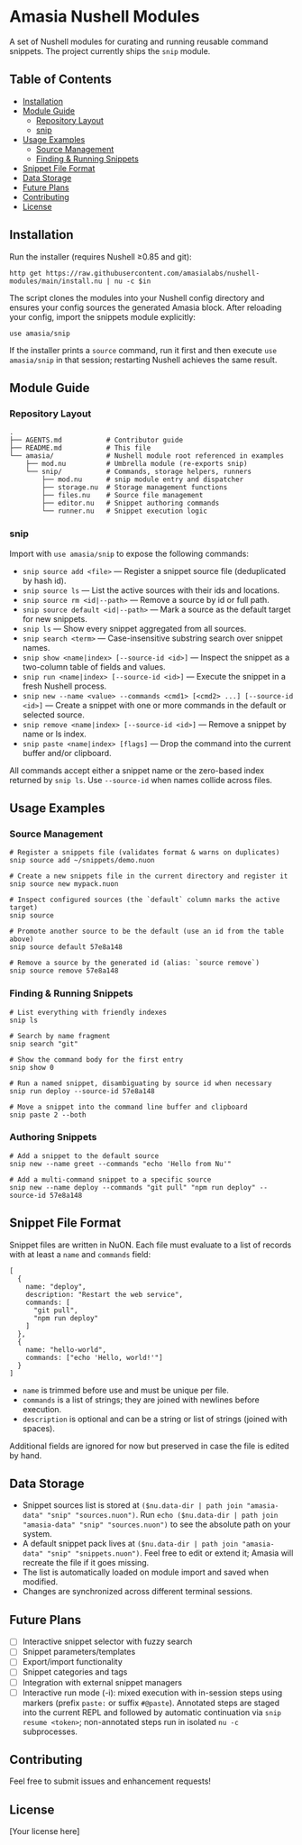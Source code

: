 # Amasia Nushell Modules

A set of Nushell modules for curating and running reusable command snippets. The project currently ships the `snip` module.

## Table of Contents
- [Installation](#installation)
- [Module Guide](#module-guide)
  - [Repository Layout](#repository-layout)
  - [snip](#snip)
- [Usage Examples](#usage-examples)
  - [Source Management](#source-management)
  - [Finding & Running Snippets](#finding--running-snippets)
- [Snippet File Format](#snippet-file-format)
- [Data Storage](#data-storage)
- [Future Plans](#future-plans)
- [Contributing](#contributing)
- [License](#license)

## Installation

Run the installer (requires Nushell ≥0.85 and git):
```nu
http get https://raw.githubusercontent.com/amasialabs/nushell-modules/main/install.nu | nu -c $in
```
The script clones the modules into your Nushell config directory and ensures your config sources the generated Amasia block. After reloading your config, import the snippets module explicitly:
```nu
use amasia/snip
```
If the installer prints a `source` command, run it first and then execute `use amasia/snip` in that session; restarting Nushell achieves the same result.

## Module Guide

### Repository Layout

```
.
├── AGENTS.md           # Contributor guide
├── README.md           # This file
└── amasia/             # Nushell module root referenced in examples
    ├── mod.nu          # Umbrella module (re-exports snip)
    └── snip/           # Commands, storage helpers, runners
        ├── mod.nu      # snip module entry and dispatcher
        ├── storage.nu  # Storage management functions
        ├── files.nu    # Source file management
        ├── editor.nu   # Snippet authoring commands
        └── runner.nu   # Snippet execution logic
```

### snip

Import with `use amasia/snip` to expose the following commands:
- `snip source add <file>` — Register a snippet source file (deduplicated by hash id).
- `snip source ls` — List the active sources with their ids and locations.
- `snip source rm <id|--path>` — Remove a source by id or full path.
- `snip source default <id|--path>` — Mark a source as the default target for new snippets.
- `snip ls` — Show every snippet aggregated from all sources.
- `snip search <term>` — Case-insensitive substring search over snippet names.
- `snip show <name|index> [--source-id <id>]` — Inspect the snippet as a two-column table of fields and values.
- `snip run <name|index> [--source-id <id>]` — Execute the snippet in a fresh Nushell process.
- `snip new --name <value> --commands <cmd1> [<cmd2> ...] [--source-id <id>]` — Create a snippet with one or more commands in the default or selected source.
- `snip remove <name|index> [--source-id <id>]` — Remove a snippet by name or ls index.
- `snip paste <name|index> [flags]` — Drop the command into the current buffer and/or clipboard.

All commands accept either a snippet name or the zero-based index returned by `snip ls`. Use `--source-id` when names collide across files.

## Usage Examples

### Source Management
```nu
# Register a snippets file (validates format & warns on duplicates)
snip source add ~/snippets/demo.nuon

# Create a new snippets file in the current directory and register it
snip source new mypack.nuon

# Inspect configured sources (the `default` column marks the active target)
snip source

# Promote another source to be the default (use an id from the table above)
snip source default 57e8a148

# Remove a source by the generated id (alias: `source remove`)
snip source remove 57e8a148
```

### Finding & Running Snippets
```nu
# List everything with friendly indexes
snip ls

# Search by name fragment
snip search "git"

# Show the command body for the first entry
snip show 0

# Run a named snippet, disambiguating by source id when necessary
snip run deploy --source-id 57e8a148

# Move a snippet into the command line buffer and clipboard
snip paste 2 --both
```

### Authoring Snippets
```nu
# Add a snippet to the default source
snip new --name greet --commands "echo 'Hello from Nu'"

# Add a multi-command snippet to a specific source
snip new --name deploy --commands "git pull" "npm run deploy" --source-id 57e8a148
```

## Snippet File Format

Snippet files are written in NuON. Each file must evaluate to a list of records with at least a `name` and `commands` field:

```nuon
[
  {
    name: "deploy",
    description: "Restart the web service",
    commands: [
      "git pull",
      "npm run deploy"
    ]
  },
  {
    name: "hello-world",
    commands: ["echo 'Hello, world!'"]
  }
]
```

- `name` is trimmed before use and must be unique per file.
- `commands` is a list of strings; they are joined with newlines before execution.
- `description` is optional and can be a string or list of strings (joined with spaces).

Additional fields are ignored for now but preserved in case the file is edited by hand.

## Data Storage

- Snippet sources list is stored at `($nu.data-dir | path join "amasia-data" "snip" "sources.nuon")`. Run `echo ($nu.data-dir | path join "amasia-data" "snip" "sources.nuon")` to see the absolute path on your system.
- A default snippet pack lives at `($nu.data-dir | path join "amasia-data" "snip" "snippets.nuon")`. Feel free to edit or extend it; Amasia will recreate the file if it goes missing.
- The list is automatically loaded on module import and saved when modified.
- Changes are synchronized across different terminal sessions.

## Future Plans

- [ ] Interactive snippet selector with fuzzy search
- [ ] Snippet parameters/templates
- [ ] Export/import functionality
- [ ] Snippet categories and tags
- [ ] Integration with external snippet managers
- [ ] Interactive run mode (-i): mixed execution with in-session steps using markers (prefix `paste:` or suffix `#@paste`). Annotated steps are staged into the current REPL and followed by automatic continuation via `snip resume <token>`; non-annotated steps run in isolated `nu -c` subprocesses.

## Contributing

Feel free to submit issues and enhancement requests!

## License

[Your license here]
